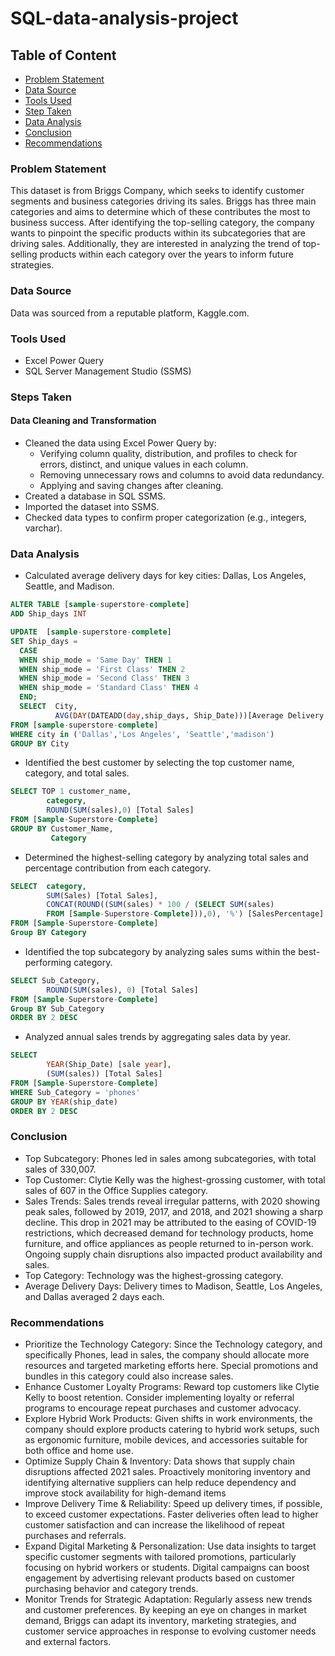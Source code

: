 # SQL-data-analysis-project

## Table of Content
- [Problem Statement](#problem-statement)
- [Data Source](#data-source)
- [Tools Used](#tools-used)
- [Step Taken](#steps-taken)
- [Data Analysis](#data-analysis)
- [Conclusion ](#conclusion)
- [Recommendations ](#recommendations)

### Problem Statement 
This dataset is from Briggs Company, which seeks to identify customer segments and business categories driving its sales. Briggs has three main categories and aims to determine which of these contributes the most to business success. After identifying the top-selling category, the company wants to pinpoint the specific products within its subcategories that are driving sales. Additionally, they are interested in analyzing the trend of top-selling products within each category over the years to inform future strategies.

### Data Source
Data was sourced from a reputable platform, Kaggle.com.

### Tools Used
- Excel Power Query
- SQL Server Management Studio (SSMS)

### Steps Taken
#### Data Cleaning and Transformation
  - Cleaned the data using Excel Power Query by:
      - Verifying column quality, distribution, and profiles to check for errors, distinct, and unique values in each column.
      - Removing unnecessary rows and columns to avoid data redundancy.
      - Applying and saving changes after cleaning.
  - Created a database in SQL SSMS.
  - Imported the dataset into SSMS.
  - Checked data types to confirm proper categorization (e.g., integers, varchar).

### Data Analysis
  - Calculated average delivery days for key cities: Dallas, Los Angeles, Seattle, and Madison.
  ```sql
  ALTER TABLE [sample-superstore-complete]
ADD Ship_days INT

UPDATE  [sample-superstore-complete]
 SET Ship_days =
	CASE 
	WHEN ship_mode = 'Same Day' THEN 1
	WHEN ship_mode = 'First Class' THEN 2
	WHEN ship_mode = 'Second Class' THEN 3
	WHEN ship_mode = 'Standard Class' THEN 4
	END;
	SELECT  City,
			AVG(DAY(DATEADD(day,ship_days, Ship_Date)))[Average Delivery day]
FROM [sample-superstore-complete]
WHERE city in ('Dallas','Los Angeles', 'Seattle','madison')
GROUP BY City
```
- Identified the best customer by selecting the top customer name, category, and total sales.
```sql
SELECT TOP 1 customer_name, 
		category,
		ROUND(SUM(sales),0) [Total Sales]
FROM [Sample-Superstore-Complete]
GROUP BY Customer_Name, 
		 Category
```
- Determined the highest-selling category by analyzing total sales and percentage contribution from each category.
```sql
SELECT  category,
		SUM(Sales) [Total Sales],
		CONCAT(ROUND((SUM(sales) * 100 / (SELECT SUM(sales)
		FROM [Sample-Superstore-Complete])),0), '%') [SalesPercentage]	
FROM [Sample-Superstore-Complete]
Group BY Category
```
- Identified the top subcategory by analyzing sales sums within the best-performing category.
```sql
SELECT Sub_Category,
		ROUND(SUM(sales), 0) [Total Sales]
FROM [Sample-Superstore-Complete]
Group BY Sub_Category
ORDER BY 2 DESC
```
- Analyzed annual sales trends by aggregating sales data by year.
```sql
SELECT 
		YEAR(Ship_Date) [sale year],
		(SUM(sales)) [Total Sales]
FROM [Sample-Superstore-Complete]
WHERE Sub_Category = 'phones'
GROUP BY YEAR(ship_date)
ORDER BY 2 DESC
```

### Conclusion
  - Top Subcategory: Phones led in sales among subcategories, with total sales of 330,007.
  - Top Customer: Clytie Kelly was the highest-grossing customer, with total sales of 607 in the Office Supplies category.
  - Sales Trends: Sales trends reveal irregular patterns, with 2020 showing peak sales, followed by 2019, 2017, and 2018, and 2021 showing a sharp decline. This drop in 2021 may be attributed to the easing of COVID-19 restrictions, which decreased demand for technology products, home furniture, and office appliances as people returned to in-person work. Ongoing supply chain disruptions also impacted product availability and sales.
  - Top Category: Technology was the highest-grossing category.
  - Average Delivery Days: Delivery times to Madison, Seattle, Los Angeles, and Dallas averaged 2 days each.
### Recommendations
  - Prioritize the Technology Category: Since the Technology category, and specifically Phones, lead in sales, the company should allocate more resources and targeted marketing efforts here. Special promotions and bundles in this category could also increase sales.
  - Enhance Customer Loyalty Programs: Reward top customers like Clytie Kelly to boost retention. Consider implementing loyalty or referral programs to encourage repeat purchases and customer advocacy.
  - Explore Hybrid Work Products: Given shifts in work environments, the company should explore products catering to hybrid work setups, such as ergonomic furniture, mobile devices, and accessories suitable for both office and home use.
  - Optimize Supply Chain & Inventory: Data shows that supply chain disruptions affected 2021 sales. Proactively monitoring inventory and identifying alternative suppliers can help reduce dependency and improve stock availability for high-demand items
  - Improve Delivery Time & Reliability: Speed up delivery times, if possible, to exceed customer expectations. Faster deliveries often lead to higher customer satisfaction and can increase the likelihood of repeat purchases and referrals.
  - Expand Digital Marketing & Personalization: Use data insights to target specific customer segments with tailored promotions, particularly focusing on hybrid workers or students. Digital campaigns can boost engagement by advertising relevant products based on customer purchasing behavior and category trends.
  - Monitor Trends for Strategic Adaptation: Regularly assess new trends and customer preferences. By keeping an eye on changes in market demand, Briggs can adapt its inventory, marketing strategies, and customer service approaches in response to evolving customer needs and external factors.
